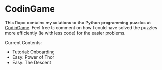 # CodinGame 
This Repo contains my solutions to the Python programming puzzles at [CodinGame](https://www.codingame.com/).
Feel free to comment on how I could have solved the puzzles more efficiently (ie with less code) for the easier problems. 

Current Contents:
* Tutorial: Onboarding
* Easy: Power of Thor
* Easy: The Descent
